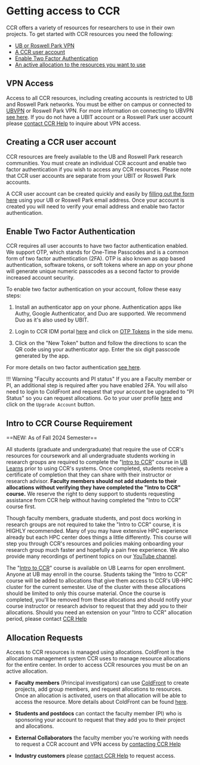 # Getting access to CCR

CCR offers a variety of resources for researchers to use in their own projects.
To get started with CCR resources you need the following:

- [UB or Roswell Park VPN](#vpn-access)
- [A CCR user account](#creating-a-ccr-user-account)
- [Enable Two Factor Authentication](#enable-two-factor-authentication)
- [An active allocation to the resources you want to use](#allocation-requests)

## VPN Access

Access to all CCR resources, including creating accounts is restricted to UB
and Roswell Park networks. You must be either on campus or connected to
[UBVPN](https://www.buffalo.edu/ubit/service-guides/connecting/vpn.html) or
Roswell Park VPN. For more information on connecting to UBVPN [see here](https://www.buffalo.edu/ubit/service-guides/connecting/vpn/computer.html).
If you do not have a UBIT account or a Roswell Park user account please
[contact CCR Help](help.md) to inquire about VPN access.

## Creating a CCR user account

CCR resources are freely available to the UB and Roswell Park research
communities. You must create an individual CCR account and enable two factor
authentication if you wish to access any CCR resources. Please note that CCR
user accounts are separate from your UBIT or Roswell Park accounts.

A CCR user account can be created quickly and easily by [filling out the
form here](https://idm.ccr.buffalo.edu/signup) using your UB or Roswell Park
email address. Once your account is created you will need to verify your email
address and enable two factor authentication.

## Enable Two Factor Authentication

CCR requires all user accounts to have two factor authentication enabled. We
support OTP, which stands for One-Time Passcodes and is a common form of two
factor authentication (2FA). OTP is also known as app based authentication,
software tokens, or soft tokens where an app on your phone will generate unique
numeric passcodes as a second factor to provide increased account security.

To enable two factor authentication on your account, follow these easy steps:

1. Install an authenticator app on your phone. Authentication apps like Authy,
   Google Authenticator, and Duo are supported. We recommend Duo as it's also used by UBIT.

2. Login to CCR IDM portal [here](https://idm.ccr.buffalo.edu/) and click on
   [OTP Tokens](https://idm.ccr.buffalo.edu/otp) in the side menu.

3. Click on the "New Token" button and follow the directions to scan the QR
   code using your authenticator app. Enter the six digit passcode generated by the app.

For more details on two factor authentication [see here](2fa.md).

!!! Warning "Faculty accounts and PI status"
    If you are a Faculty member or PI, an additional step is required after
    you have enabled 2FA. You will also need to login to ColdFront
    and request that your account be upgraded to "PI Status" so you can request
    allocations. Go to your user profile
    [here](https://coldfront.ccr.buffalo.edu/user/user-profile/) and click
    on the `Upgrade Account` button.

## Intro to CCR Course Requirement  
==NEW: As of Fall 2024 Semester==  

All students (graduate and undergraduate) that require the use of CCR's resources for coursework and all undergraduate students working in research groups are required to complete the "[Intro to CCR](https://ublearns.buffalo.edu/d2l/le/discovery/view/course/209035)" course in [UB Learns](https://ublearns.buffalo.edu/) prior to using CCR's systems.  Once completed, students receive a certificate of completion that they can share with their instructor or research advisor.  **Faculty members should not add students to their allocations without verifying they have completed the "Intro to CCR" course.**  We reserve the right to deny support to students requesting assistance from CCR help without having completed the "Intro to CCR" course first.

Though faculty members, graduate students, and post docs working in research groups are not required to take the "Intro to CCR" course, it is HIGHLY recommended.  Many of you may have extensive HPC experience already but each HPC center does things a little differently.  This course will step you through CCR's resources and policies making onboarding your research group much faster and hopefully a pain free experience. We also provide many recordings of pertinent topics on our [YouTube channel](https://youtube.com/@ubccr). 

The "[Intro to CCR](https://ublearns.buffalo.edu/d2l/le/discovery/view/course/209035)" course is available on UB Learns for open enrollment.  Anyone at UB may enroll in the course.  Students taking the "Intro to CCR" course will be added to allocations that give them access to CCR's UB-HPC cluster for the current semester.  Use of the cluster with these allocations should be limited to only this course material.  Once the course is completed, you'll be removed from these allocations and should notify your course instructor or research advisor to request that they add you to their allocations.  Should you need an extension on your "Intro to CCR" allocation period, please contact [CCR Help](help.md)  

## Allocation Requests

Access to CCR resources is managed using allocations. ColdFront is the allocations management system CCR uses to manage resource allocations for the
entire center. In order to access CCR resources you must be on an active allocation.

- __Faculty members__ (Principal investigators) can use
  [ColdFront](https://coldfront.ccr.buffalo.edu) to create projects, add group
  members, and request allocations to resources.  Once an allocation is
  activated, users on that allocation will be able to access the resource.
  More details about ColdFront can be found [here](portals/coldfront.md#request-an-allocation).

- __Students and postdocs__ can contact the faculty member (PI) who is
  sponsoring your account to request that they add you to their project and
  allocations.

- __External Collaborators__ the faculty member you're working with needs to
  request a CCR account and VPN access by [contacting CCR Help](help.md)

- __Industry customers__ please [contact CCR Help](help.md) to request access.  
